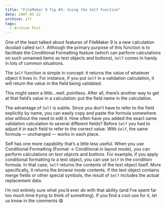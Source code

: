 ```yaml
---
title: "FileMaker 9 Tip #5: Using the Self Function"
date: 2007-05-22
archive: sfr
tags: 
  - Archive Post
---
```


One of the least talked about features of FileMaker 9 is a new calculation doodad called `Self`. Although the primary purpose of this function is to facilitate the Conditional Formatting feature (which can perform calculations on such unnamed items as text objects and buttons), `Self` comes in handy in lots of common situations.

The `Self` function is simple in concept: it returns the value of whatever object it lives in. For instance, if you put `Self` in a validation calculation, it will return the value in the field being validated.

This might seem a little…well..pointless. After all, there’s another way to get at that field’s value in a calculation: put the field name in the calculation.

The advantage of `Self` is subtle. Since you don’t have to refer to the field explicitly by name, you can easily copy and paste the formula somewhere else without the need to edit it. How often have you added the exact same validation calculation to several different fields? Before `Self` you had to adjust it in each field to refer to the correct value. With `Self`, the same formula — unchanged — works in each place.

Self has one more capability that’s a little less useful. When you use Conditional Formatting (Format → Conditional in layout mode), you can perform calculations on *text objects* and *buttons*. For example, if you apply conditional formatting to a text object, you can use `Self` in the condition formula. In that case, `Self` returns the contents of the text object itself. More specifically, it returns the *browse mode* contents. If the text object contains merge fields or other special symbols, the result of `Self` includes the actual replacement data.

I’m not entirely sure what you’d ever *do* with that ability (and I’ve spent far too much time trying to think of something). If you find a cool use for it, let us know in the comments :smile:
